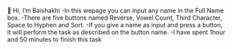 👋 Hi, I’m Baishakhi
-In this wepage you can input any name in the Full Name box. 
-There are five buttons named Reverse, Vowel Count, Third Character, Space to Hyphen and Sort.
-If you give a name as input and press a button, it will perform the task as described on the button name.
-I have spent 1hour and 50 minutes to finish this task
